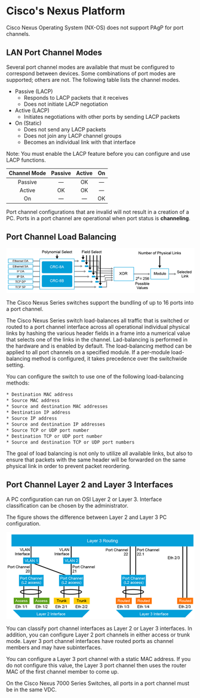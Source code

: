 # Cisco's Nexus Platform

Cisco Nexus Operating System (NX-OS) does not support PAgP for port channels.

## LAN Port Channel Modes

Several port channel modes are available that must be configured to correspond between devices. Some combinations of port modes are supported; others are not. The following table lists the channel modes.

* Passive (LACP)
    *  Responds to LACP packets that it receives
    * Does not initiate LACP negotiation
* Active (LACP)
    * Initiates negotiations with other ports by sending LACP packets
* On (Static)
    * Does not send any LACP packets
    * Does not join any LACP channel groups
    * Becomes an individual link with that interface

Note: You must enable the LACP feature before you can configure and use LACP functions.

| Channel Mode | Passive | Active | On |
|:-:|:-:|:-:|:-:|
|Passive|—|OK|—|
|Active|OK|OK|—|
|On|—|—|OK|

Port channel configurations that are invalid will not result in a creation of a PC. Ports in a port channel are operational when port status is __channeling__.

## Port Channel Load Balancing

![Port-Channel Load Balancing](https://raw.githubusercontent.com/gil-ryan/grs-networking-public/master/img/pc-load-balancing.png)

The Cisco Nexus Series switches support the bundling of up to 16 ports into a port channel.

The Cisco Nexus Series switch load-balances all traffic that is switched or routed to a port channel interface across all operational individual physical links by hashing the various header fields in a frame into a numerical value that selects one of the links in the channel. Lad-balancing is performed in the hardware and is enabled by default. The load-balancing method can be applied to all port channels on a specified module. If a per-module load-balancing method is configured, it takes precedence over the switchwide setting.

You can configure the switch to use one of the following load-balancing methods:

    * Destination MAC address
    * Source MAC address
    * Source and destination MAC addresses
    * Destination IP address
    * Source IP address
    * Source and destination IP addresses
    * Source TCP or UDP port number
    * Destination TCP or UDP port number
    * Source and destination TCP or UDP port numbers

The goal of load balancing is not only to utilize all available links, but also to ensure that packets with the same header will be forwarded on the same physical link in order to prevent packet reordering.

## Port Channel Layer 2 and Layer 3 Interfaces

A PC configuration can run on OSI Layer 2 or Layer 3. Interface classification can be chosen by the administrator.

The figure shows the difference between Layer 2 and Layer 3 PC configuration.

![Layer 3 Routing](https://raw.githubusercontent.com/gil-ryan/grs-networking-public/master/img/pc-l3-routing.png)

You can classify port channel interfaces as Layer 2 or Layer 3 interfaces. In addition, you can configure Layer 2 port channels in either access or trunk mode. Layer 3 port channel interfaces have routed ports as channel members and may have subinterfaces.

You can configure a Layer 3 port channel with a static MAC address. If you do not configure this value, the Layer 3 port channel then uses the router MAC of the first channel member to come up.

On the Cisco Nexus 7000 Series Switches, all ports in a port channel must be in the same VDC.
